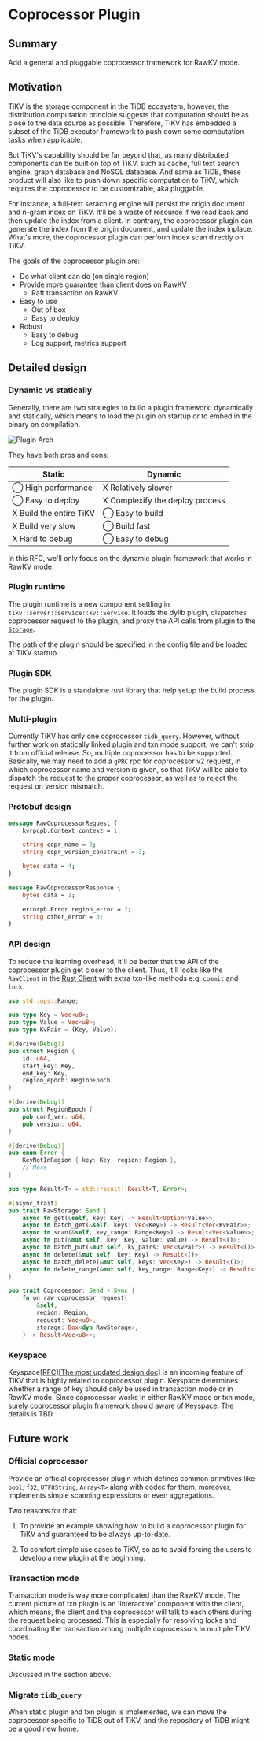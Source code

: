 # Coprocessor Plugin

## Summary

Add a general and pluggable coprocessor framework for RawKV mode.

## Motivation

TiKV is the storage component in the TiDB ecosystem, however, the distribution computation principle suggests that computation should be as close to the data source as possible. Therefore, TiKV has embedded a subset of the TiDB executor framework to push down some computation tasks when applicable.

But TiKV's capability should be far beyond that, as many distributed components can be built on top of TiKV, such as cache, full text search engine, graph database and NoSQL database. And same as TiDB, these product will also like to push down specific computation to TiKV, which requires the coprocessor to be customizable, aka pluggable.

For instance, a full-text seraching engine will persist the origin document and n-gram index on TiKV. It'll be a waste of resource if we read back and then update the index from a client. In contrary, the coprocessor plugin can generate the index from the origin document, and update the index inplace. What's more, the coprocessor plugin can perform index scan directly on TiKV.

The goals of the coprocessor plugin are:

- Do what client can do (on single region)
- Provide more guarantee than client does on RawKV
    - Raft transaction on RawKV
- Easy to use
    - Out of box
    - Easy to deploy
- Robust
    - Easy to debug
    - Log support, metrics support

## Detailed design

### Dynamic vs statically

Generally, there are two strategies to build a plugin framework: dynamically and statically, which means to load the plugin on startup or to embed in the binary on compilation.

![Plugin Arch](../media/plugin-arch.png)

They have both pros and cons:

| Static | Dynamic |
| -- | -- |
| ◯ High performance | X Relatively slower |
| ◯ Easy to deploy | X Complexify the deploy process |
| X Build the entire TiKV | ◯ Easy to build |
| X Build very slow | ◯ Build fast |
| X Hard to debug | ◯ Easy to debug |

In this RFC, we'll only focus on the dynamic plugin framework that works in RawKV mode.

### Plugin runtime

The plugin runtime is a new component settling in `tikv::server::service::kv::Service`. It loads the dylib plugin, dispatches coprocessor request to the plugin, and proxy the API calls from plugin to the [`Storage`](https://tikv.github.io/doc/tikv/storage/struct.Storage.html).

The path of the plugin should be specified in the config file and be loaded at TiKV startup.

### Plugin SDK

The plugin SDK is a standalone rust library that help setup the build process for the plugin.

### Multi-plugin

Currently TiKV has only one coprocessor `tidb_query`. However, without further work on statically linked plugin and txn mode support, we can't strip it from official release. So, multiple coprocessor has to be supported. Basically, we may need to add a `gPRC` rpc for coprocessor v2 request, in which coprocessor name and version is given, so that TiKV will be able to dispatch the request to the proper coprocessor, as well as to reject the request on version mismatch.

### Protobuf design

```proto
message RawCoprocessorRequest {
    kvrpcpb.Context context = 1;

    string copr_name = 2;
    string copr_version_constraint = 3;

    bytes data = 4;
}

message RawCoprocessorResponse {
    bytes data = 1;

    errorpb.Error region_error = 2;
    string other_error = 3;
}
```

### API design

To reduce the learning overhead, it'll be better that the API of the coprocessor plugin get closer to the client. Thus, it'll looks like the `RawClient` in the [Rust Client](https://github.com/tikv/client-rust) with extra txn-like methods e.g. `commit` and `lock`.

```rust
use std::ops::Range;

pub type Key = Vec<u8>;
pub type Value = Vec<u8>;
pub type KvPair = (Key, Value);

#[derive(Debug)]
pub struct Region {
    id: u64,
    start_key: Key,
    end_key: Key,
    region_epoch: RegionEpoch,
}

#[derive(Debug)]
pub struct RegionEpoch {
    pub conf_ver: u64,
    pub version: u64,
}

#[derive(Debug)]
pub enum Error {
    KeyNotInRegion { key: Key, region: Region },
    // More
}

pub type Result<T> = std::result::Result<T, Error>;

#[async_trait]
pub trait RawStorage: Send {
    async fn get(&self, key: Key) -> Result<Option<Value>>;
    async fn batch_get(&self, keys: Vec<Key>) -> Result<Vec<KvPair>>;
    async fn scan(&self, key_range: Range<Key>) -> Result<Vec<Value>>;
    async fn put(&mut self, key: Key, value: Value) -> Result<()>;
    async fn batch_put(&mut self, kv_pairs: Vec<KvPair>) -> Result<()>;
    async fn delete(&mut self, key: Key) -> Result<()>;
    async fn batch_delete(&mut self, keys: Vec<Key>) -> Result<()>;
    async fn delete_range(&mut self, key_range: Range<Key>) -> Result<()>;
}

pub trait Coprocessor: Send + Sync {
    fn on_raw_coprocessor_request(
        &self,
        region: Region,
        request: Vec<u8>,
        storage: Box<dyn RawStorage>,
    ) -> Result<Vec<u8>>;
```

### Keyspace

Keyspace[[RFC]](https://github.com/tikv/rfcs/pull/39)[[The most updated design doc]](https://docs.google.com/document/d/1x17-urAqToDo8TVXJroEHtc76fdssFaoANjSaNDhjKg/edit) is an incoming feature of TiKV that is highly related to coprocessor plugin. Keyspace determines whether a range of key should only be used in transaction mode or in RawKV mode. Since coprocessor works in either RawKV mode or txn mode, surely coprocessor plugin framework should aware of Keyspace. The details is TBD.

## Future work

### Official coprocessor

Provide an official coprocessor plugin which defines common primitives like `bool`, `f32`, `UTF8String`, `Array<T>` along with codec for them, moreover, implements simple scanning expressions or even aggregations.

Two reasons for that:

1. To provide an example showing how to build a coprocessor plugin for TiKV and guaranteed to be always up-to-date.

2. To comfort simple use cases to TiKV, so as to avoid forcing the users to develop a new plugin at the beginning.

### Transaction mode

Transaction mode is way more complicated than the RawKV mode. The current picture of txn plugin is an 'interactive' component with the client, which means, the client and the coprocessor will talk to each others during the request being processed. This is especially for resolving locks and coordinating the transaction among multiple coprocessors in multiple TiKV nodes.

### Static mode

Discussed in the section above.

### Migrate `tidb_query`

When static plugin and txn plugin is implemented, we can move the coprocessor specific to TiDB out of TiKV, and the repository of TiDB might be a good new home.
